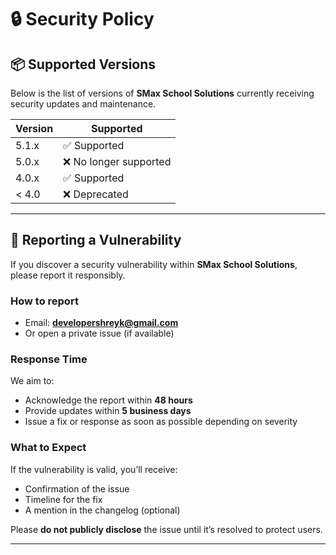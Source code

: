 # 🔒 Security Policy

## 📦 Supported Versions
Below is the list of versions of **SMax School Solutions** currently receiving security updates and maintenance.

| Version | Supported          |
| -------- | ------------------ |
| 5.1.x    | ✅ Supported       |
| 5.0.x    | ❌ No longer supported |
| 4.0.x    | ✅ Supported       |
| < 4.0    | ❌ Deprecated      |

---

## 🧾 Reporting a Vulnerability
If you discover a security vulnerability within **SMax School Solutions**, please report it responsibly.

### How to report
- Email: **developershreyk@gmail.com**
- Or open a private issue (if available)

### Response Time
We aim to:
- Acknowledge the report within **48 hours**
- Provide updates within **5 business days**
- Issue a fix or response as soon as possible depending on severity

### What to Expect
If the vulnerability is valid, you’ll receive:
- Confirmation of the issue  
- Timeline for the fix  
- A mention in the changelog (optional)

Please **do not publicly disclose** the issue until it’s resolved to protect users.

---

